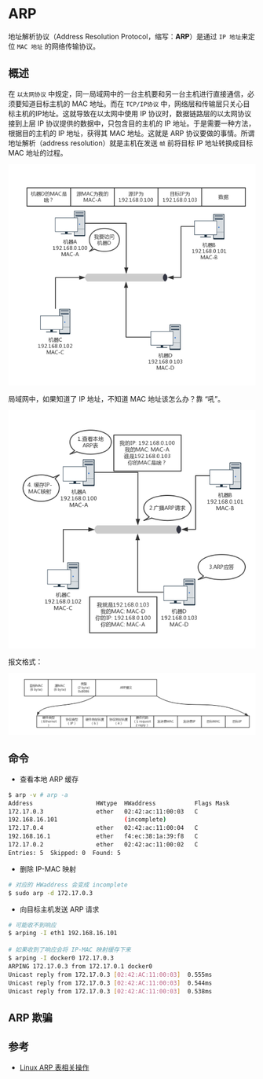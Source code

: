 # ARP

地址解析协议（Address Resolution Protocol，缩写：**ARP**）是通过 `IP 地址`来定位 `MAC 地址` 的网络传输协议。

## 概述

在 `以太网协议` 中规定，同一局域网中的一台主机要和另一台主机进行直接通信，必须要知道目标主机的 MAC 地址。而在 `TCP/IP协议` 中，网络层和传输层只关心目标主机的IP地址。这就导致在以太网中使用 IP 协议时，数据链路层的以太网协议接到上层 IP 协议提供的数据中，只包含目的主机的 IP 地址。于是需要一种方法，根据目的主机的 IP 地址，获得其 MAC 地址。这就是 ARP 协议要做的事情。所谓地址解析（address resolution）就是主机在发送 `帧` 前将目标 IP 地址转换成目标 MAC 地址的过程。

![ARP](.images/arp.png)

局域网中，如果知道了 IP 地址，不知道 MAC 地址该怎么办？靠 “吼”。

![ARP](.images/arp-2.png)

报文格式：

![ARP 包格式](.images/arp-packet-format.png)

## 命令

* 查看本地 ARP 缓存

```bash
$ arp -v # arp -a
Address                  HWtype  HWaddress           Flags Mask            Iface
172.17.0.3               ether   02:42:ac:11:00:03   C                     docker0
192.168.16.101                   (incomplete)                              eth1
172.17.0.4               ether   02:42:ac:11:00:04   C                     docker0
192.168.16.1             ether   f4:ec:38:1a:39:f8   C                     eth1
172.17.0.2               ether   02:42:ac:11:00:02   C                     docker0
Entries: 5  Skipped: 0  Found: 5
```

* 删除 IP-MAC 映射

```bash
# 对应的 HWaddress 会变成 incomplete
$ sudo arp -d 172.17.0.3
```

* 向目标主机发送 ARP 请求

```bash
# 可能收不到响应
$ arping -I eth1 192.168.16.101

# 如果收到了响应会将 IP-MAC 映射缓存下来
$ arping -I docker0 172.17.0.3
ARPING 172.17.0.3 from 172.17.0.1 docker0
Unicast reply from 172.17.0.3 [02:42:AC:11:00:03]  0.555ms
Unicast reply from 172.17.0.3 [02:42:AC:11:00:03]  0.544ms
Unicast reply from 172.17.0.3 [02:42:AC:11:00:03]  0.538ms
```

## ARP 欺骗

## 参考

* [Linux ARP 表相关操作](https://blog.csdn.net/letterwuyu/article/details/78277243)